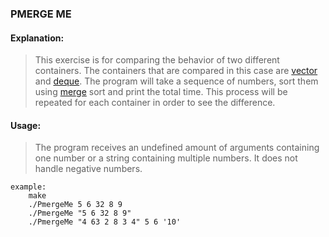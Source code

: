 ### PMERGE ME

#### Explanation:
> This exercise is for comparing the behavior of two different containers. The containers that are compared in this case are [vector]('https://en.cppreference.com/w/cpp/container/vector') and [deque]('https://en.cppreference.com/w/cpp/container/deque'). The program will take a sequence of numbers, sort them using [merge]('https://en.wikipedia.org/wiki/Merge_sort') sort and print the total time. This process will be repeated for each container in order to see the difference.

#### Usage:
> The program receives an undefined amount of arguments containing one number or a string containing multiple numbers. It does not handle negative numbers.
``` shell
example:
    make
    ./PmergeMe 5 6 32 8 9
    ./PmergeMe "5 6 32 8 9"
    ./PmergeMe "4 63 2 8 3 4" 5 6 '10'
```